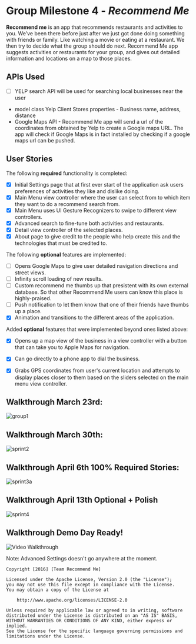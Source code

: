 # Group Milestone 4 - *Recommend Me*

**Recommend me** is an app that recommends restaurants and activities to you. We’ve been there before just after we just got done doing something with friends or family. Like watching a movie or eating at a restaurant. We then try to decide what the group should do next. Recommend Me app suggests activities or restaurants for your group, and gives out detailed information and locations on a map to those places.

## APIs Used
- [ ] YELP search API will be used for searching local businesses near the user 
- model class Yelp Client
  Stores properties - Business name, address, distance
- Google Maps API - Recommend Me app will send a url of the coordinates from obtained by Yelp to create a Google maps URL. The app will check if Google Maps is in fact installed by checking if a google maps url can be pushed.

## User Stories

The following **required** functionality is completed:


- [x] Initial Settings page that at first ever start of the application ask users preferences of activities they like and dislike doing.
- [x] Main Menu view controller where the user can select from to which item they want to do a recommend search from.
- [x] Main Menu uses UI Gesture Recognizers to swipe to different view controllers.
- [x] Advanced search to fine-tune both activities and restaurants.
- [x] Detail view controller of the selected places.
- [x] About page to give credit to the people who help create this and the technologies that must be credited to.

The following **optional** features are implemented:
- [ ] Opens Google Maps to give user detailed navigation directions and street views.
- [ ] Infinity scroll loading of new results.
- [ ] Custom recommend me thumbs up that presistent with its own external database. So that other Recommend Me users can know this place is highly-praised.
- [ ] Push notification to let them know that one of their friends have thumbs up a place.
- [x] Animation and transitions to the different areas of the application.

Added **optional** features that were implemented beyond ones listed above:
- [x] Opens up a map view of the business in a view controller with a button that can take you to Apple Maps for navigation.
- [x] Can go directly to a phone app to dial the business.
- [x] Grabs GPS coordinates from user's current location and attempts to display places closer to them based on the sliders selected on the main menu view controller.


## Walkthrough March 23rd:
![group1](https://cloud.githubusercontent.com/assets/14221032/14008540/09d5bc74-f13f-11e5-955d-ef786fbb691c.gif)


## Walkthrough March 30th:
![sprint2](https://cloud.githubusercontent.com/assets/14221032/14167464/6219a422-f6d0-11e5-8cdb-b79ea6b858f0.gif)

## Walkthrough April 6th 100% Required Stories:
![sprint3a](https://cloud.githubusercontent.com/assets/14221032/14344370/093f5aea-fc5c-11e5-96a3-0d650476ada4.gif)


## Walkthrough April 13th Optional + Polish
![sprint4](https://cloud.githubusercontent.com/assets/14221032/14516894/9a0c2c5a-01bc-11e6-8aa4-1214c46f5698.gif)

## Walkthrough Demo Day Ready!

<img src='https://i.imgur.com/Gu2g2oe.gif' width='' alt='Video Walkthrough' />

Note: Advanced Settings doesn't go anywhere at the moment.

    Copyright [2016] [Team Recommend Me]

    Licensed under the Apache License, Version 2.0 (the "License");
    you may not use this file except in compliance with the License.
    You may obtain a copy of the License at

        http://www.apache.org/licenses/LICENSE-2.0

    Unless required by applicable law or agreed to in writing, software
    distributed under the License is distributed on an "AS IS" BASIS,
    WITHOUT WARRANTIES OR CONDITIONS OF ANY KIND, either express or implied.
    See the License for the specific language governing permissions and
    limitations under the License.
